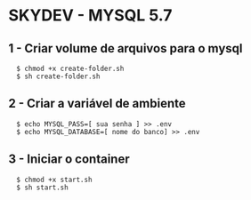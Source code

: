 # SKYDEV - MYSQL 5.7

## 1 - Criar volume de arquivos para o mysql
```
  $ chmod +x create-folder.sh
  $ sh create-folder.sh
```

## 2 - Criar a variável de ambiente
```
  $ echo MYSQL_PASS=[ sua senha ] >> .env
  $ echo MYSQL_DATABASE=[ nome do banco] >> .env
```

## 3 - Iniciar o container
```
  $ chmod +x start.sh
  $ sh start.sh
```